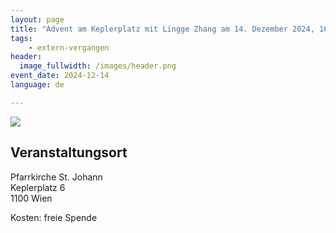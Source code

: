 ```yaml
---
layout: page
title: "Advent am Keplerplatz mit Lingge Zhang am 14. Dezember 2024, 16:30 Uhr"
tags:
    - extern-vergangen
header:
  image_fullwidth: /images/header.png
event_date: 2024-12-14
language: de

---
```


<a href="/images/extern/2024-12-14.jpeg"><img src="/images/extern/2024-12-14.jpeg"/></a>

## Veranstaltungsort

Pfarrkirche St. Johann<br>
Keplerplatz 6<br>
1100 Wien


Kosten: freie Spende


<div
    data-service="googlemaps"
    data-id="!1m18!1m12!1m3!1d699.8989282485823!2d16.373894744746245!3d48.17850472563147!2m3!1f0!2f0!3f0!3m2!1i1024!2i768!4f13.1!3m3!1m2!1s0x476da9cffa285389%3A0xcc48ffcbc960205e!2sKatholische%20Kirche%20St.%20Johann%20Evangelist%20(St.%20Johann%20Evangelist)!5e1!3m2!1sde!2sat!4v1733176660038!5m2!1sde!2sat"
    data-autoscale
></div>

